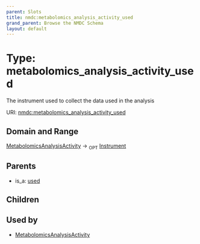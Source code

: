 ```yaml
---
parent: Slots
title: nmdc:metabolomics_analysis_activity_used
grand_parent: Browse the NMDC Schema
layout: default
---
```


# Type: metabolomics_analysis_activity_used


The instrument used to collect the data used in the analysis

URI: [nmdc:metabolomics_analysis_activity_used](https://microbiomedata/meta/metabolomics_analysis_activity_used)

## Domain and Range

[MetabolomicsAnalysisActivity](MetabolomicsAnalysisActivity.md) ->  <sub>OPT</sub> [Instrument](Instrument.md)

## Parents

 *  is_a: [used](used.md)

## Children


## Used by

 * [MetabolomicsAnalysisActivity](MetabolomicsAnalysisActivity.md)
